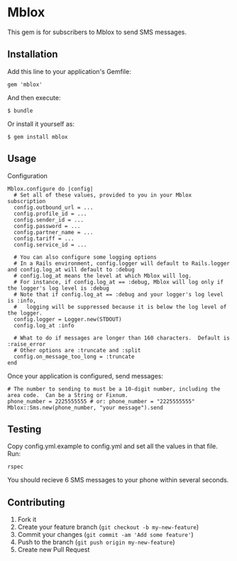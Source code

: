 # Mblox

This gem is for subscribers to Mblox to send SMS messages.

## Installation

Add this line to your application's Gemfile:

    gem 'mblox'

And then execute:

    $ bundle

Or install it yourself as:

    $ gem install mblox

## Usage

Configuration

    Mblox.configure do |config|
      # Set all of these values, provided to you in your Mblox subscription
      config.outbound_url = ...
      config.profile_id = ...
      config.sender_id = ...
      config.password = ...
      config.partner_name = ...
      config.tariff = ...
      config.service_id = ...

      # You can also configure some logging options
      # In a Rails environment, config.logger will default to Rails.logger and config.log_at will default to :debug
      # config.log_at means the level at which Mblox will log.
      # For instance, if config.log_at == :debug, Mblox will log only if the logger's log level is :debug
      # Note that if config.log_at == :debug and your logger's log level is :info,
      #   logging will be suppressed because it is below the log level of the logger.
      config.logger = Logger.new(STDOUT)
      config.log_at :info

      # What to do if messages are longer than 160 characters.  Default is :raise_error
      # Other options are :truncate and :split
      config.on_message_too_long = :truncate
    end

Once your application is configured, send messages:

    # The number to sending to must be a 10-digit number, including the area code.  Can be a String or Fixnum.
    phone_number = 2225555555 # or: phone_number = "2225555555"
    Mblox::Sms.new(phone_number, "your message").send

## Testing

Copy config.yml.example to config.yml and set all the values in that file.  Run:

    rspec

You should recieve 6 SMS messages to your phone within several seconds.

## Contributing

1. Fork it
2. Create your feature branch (`git checkout -b my-new-feature`)
3. Commit your changes (`git commit -am 'Add some feature'`)
4. Push to the branch (`git push origin my-new-feature`)
5. Create new Pull Request
